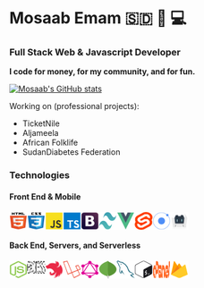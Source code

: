 # Mosaab Emam 🇸🇩 🌹 💻

### Full Stack Web & Javascript Developer

**I code for money, for my community, and for fun.**

[![Mosaab's GitHub stats](https://github-readme-stats.vercel.app/api?username=mosaab-emam)](https://github.com/anuraghazra/github-readme-stats)

Working on (professional projects):
- TicketNile
- Aljameela
- African Folklife
- SudanDiabetes Federation

### Technologies

#### Front End & Mobile

<div style="display: flex">
  <img width="32px" height="32px" src="./technologies/html5.svg" />
  <img width="32px" height="32px" src="./technologies/css3.svg" />
  <img width="32px" height="32px" src="./technologies/javascript.svg" />
  <img width="32px" height="32px" src="./technologies/typescript.svg" />
  <img width="32px" height="32px" src="./technologies/bootstrap.svg" />
  <img width="32px" height="32px" src="./technologies/tailwind-css-icon.svg" />
  <img width="32px" height="32px" src="./technologies/vuejs.svg" />
  <img width="32px" height="32px" src="./technologies/svelte.svg" />
  <img width="32px" height="32px" src="./technologies/ionic.svg" />
  <img width="32px" height="32px" src="./technologies/apache-cordova-icon.svg" />
</div>

#### Back End, Servers, and Serverless

<div style="display: flex">
  <img width="32px" height="32px" src="./technologies/nodejs.svg" />
  <img width="32px" height="32px" src="./technologies/expressjs.svg" />
  <img width="32px" height="32px" src="./technologies/nestjs-icon.svg" />
  <img width="32px" height="32px" src="./technologies/laravel-icon.svg" />
  <img width="32px" height="32px" src="./technologies/graphql-icon.svg" />
  <img width="32px" height="32px" src="./technologies/mongodb.svg" />
  <img width="32px" height="32px" src="./technologies/mysql.svg" />
  <img width="32px" height="32px" src="./technologies/bash-shell-icon.svg" />
  <img width="32px" height="32px" src="./technologies/cpanel.svg" />
  <img width="32px" height="32px" src="./technologies/firebase.svg" />
</div>
